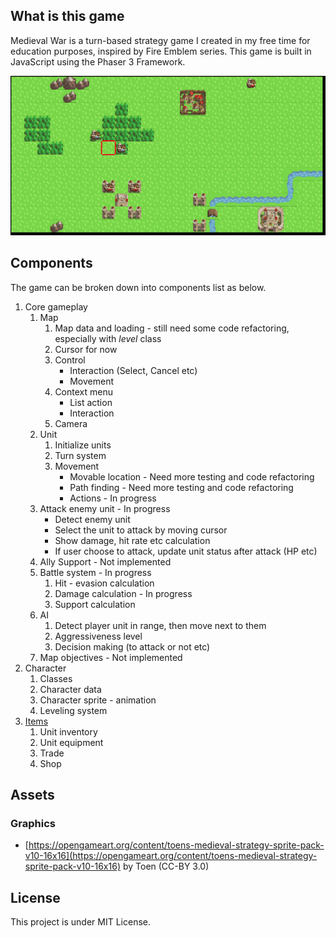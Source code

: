 ## What is this game

Medieval War is a turn-based strategy game I created in my free time for education purposes, inspired by Fire Emblem series. This game is built in JavaScript using the Phaser 3 Framework.

![](demo.gif)

## Components
The game can be broken down into components list as below.
1. Core gameplay
    1. Map
        1. Map data and loading - still need some code refactoring, especially with *level* class
        2. Cursor for now
        3. Control
            * Interaction (Select, Cancel etc)
            * Movement
        4. Context menu
            * List action
            * Interaction
        5. Camera
    2. Unit
        1. Initialize units
        2. Turn system
        3. Movement
            * Movable location - Need more testing and code refactoring
            * Path finding - Need more testing and code refactoring
            * Actions - In progress
    3. Attack enemy unit - In progress
        * Detect enemy unit
        * Select the unit to attack by moving cursor
        * Show damage, hit rate etc calculation
        * If user choose to attack, update unit status after attack (HP etc)
    4. Ally Support - Not implemented
    5. Battle system - In progress
        1. Hit - evasion calculation
        2. Damage calculation - In progress
        3. Support calculation
    6. AI
        1. Detect player unit in range, then move next to them
        2. Aggressiveness level
        3. Decision making (to attack or not etc)
    7. Map objectives - Not implemented
2. Character
    1. Classes
    2. Character data
    3. Character sprite - animation
    4. Leveling system
3. [Items](https://github.com/tranchikhang/MedievalWar/issues/3)
    1. Unit inventory
    2. Unit equipment
    3. Trade
    4. Shop

## Assets

### Graphics
* [https://opengameart.org/content/toens-medieval-strategy-sprite-pack-v10-16x16](https://opengameart.org/content/toens-medieval-strategy-sprite-pack-v10-16x16) by Toen (CC-BY 3.0)

## License

This project is under MIT License.